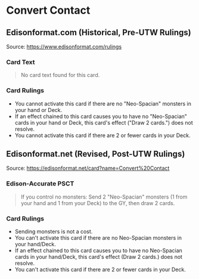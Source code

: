 # Convert Contact

## Edisonformat.com (Historical, Pre-UTW Rulings)

Source: https://www.edisonformat.com/rulings

### Card Text

> No card text found for this card.

### Card Rulings

*   You cannot activate this card if there are no "Neo-Spacian" monsters in your hand or Deck.
*   If an effect chained to this card causes you to have no "Neo-Spacian" cards in your hand or Deck, this card's effect ("Draw 2 cards.") does not resolve.
*   You cannot activate this card if there are 2 or fewer cards in your Deck.

## Edisonformat.net (Revised, Post-UTW Rulings)

Source: https://edisonformat.net/card?name=Convert%20Contact

### Edison-Accurate PSCT

> If you control no monsters: Send 2 "Neo-Spacian" monsters (1 from your hand and 1 from your Deck) to the GY, then draw 2 cards.

### Card Rulings

*   Sending monsters is not a cost.
*   You can't activate this card if there are no Neo-Spacian monsters in your hand/Deck.
*   If an effect chained to this card causes you to have no Neo-Spacian cards in your hand/Deck, this card's effect (Draw 2 cards.) does not resolve.
*   You can't activate this card if there are 2 or fewer cards in your Deck.
            